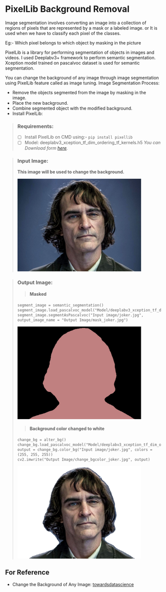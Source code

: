 # PixelLib Background Removal

Image segmentation involves converting an image into a collection of regions of pixels that are represented by a mask or a labeled image. or It is used when we have to classify each pixel of the classes.

Eg:- Which pixel belongs to which object by masking in the picture

PixelLib is a library for performing segmentation of objects in images and videos.
I used Deeplabv3+ framework to perform semantic segmentation. Xception model trained on pascalvoc dataset is used for semantic segmentation.

You can change the background of any image through image segmentation using PixelLib feature called as image tuning.
Image Segmentation Process:
* Remove the objects segmented from the image by masking in the image.
* Place the new background.
* Combine segmented object with the modified background.
* Install PixelLib:
 > ### Requirements:
> * [ ] Install PixelLib on CMD using:- `pip install pixellib`
 >* [ ] Model: deeplabv3_xception_tf_dim_ordering_tf_kernels.h5
*You can Download form [here](https://github.com/ayoolaolafenwa/PixelLib/releases/download/1.1/deeplabv3_xception_tf_dim_ordering_tf_kernels.h5).*





>### Input Image: 
>**This image will be used to change the background.**
>
> <img src="https://raw.githubusercontent.com/rohan300557/Pixellib-Background_Removal/main/Input%20image/joker.jpg?token=AOPFY3YC2LPORMVR4LC72P3AYO546" data-canonical-src="https://raw.githubusercontent.com/rohan300557/Pixellib-Background_Removal/main/Input%20image/joker.jpg?token=AOPFY3YC2LPORMVR4LC72P3AYO546" width="400" height="300" />

>### Output Image: 
>
>> #### Masked
>```python: 
>segment_image = semantic_segmentation()
>segment_image.load_pascalvoc_model("Model/deeplabv3_xception_tf_dim_ordering_tf_kernels.h5")
>segment_image.segmentAsPascalvoc("Input image/joker.jpg", output_image_name = "Output Image/mask_joker.jpg")
>````
>  <img src="https://raw.githubusercontent.com/rohan300557/Pixellib-Background_Removal/main/Output%20Image/mask_joker.jpg?token=AOPFY37PHG5M76HUHTK355DAYO2CC" data-canonical-src="https://raw.githubusercontent.com/rohan300557/Pixellib-Background_Removal/main/Output%20Image/mask_joker.jpg?token=AOPFY37PHG5M76HUHTK355DAYO2CC" width="400" height="300" />
>  
>> #### Background color changed to white 
>```python:
>change_bg = alter_bg()
>change_bg.load_pascalvoc_model("Model/deeplabv3_xception_tf_dim_ordering_tf_kernels.h5")
>output = change_bg.color_bg("Input image/joker.jpg", colors =  (255, 255, 255))
>cv2.imwrite("Output Image/change_bgcolor_joker.jpg", output)
>```
>
> <img src="https://raw.githubusercontent.com/rohan300557/Pixellib-Background_Removal/main/Output%20Image/change_bgcolor_joker.jpg?token=AOPFY33TRD4EMQHMWV7DIH3AYO2ME" data-canonical-src="https://raw.githubusercontent.com/rohan300557/Pixellib-Background_Removal/main/Output%20Image/change_bgcolor_joker.jpg?token=AOPFY33TRD4EMQHMWV7DIH3AYO2ME" width="400" height="300" />

## For Reference 
 * Change the Background of Any Image: [towardsdatascience](https://towardsdatascience.com/change-the-background-of-any-image-with-5-lines-of-code-23a0ef10ce9a)
 
